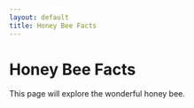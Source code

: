 ```yaml
---
layout: default
title: Honey Bee Facts
---
```


<h1>Honey Bee Facts</h1>
This page will explore the wonderful honey bee. 
